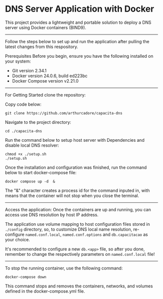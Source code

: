 # DNS Server Application with Docker

This project provides a lightweight and portable solution to deploy a DNS server using Docker containers (BIND9). 

---
Follow the steps below to set up and run the application after pulling the latest changes from this respository.

Prerequisites
Before you begin, ensure you have the following installed on your system:

- Git version 2.34.1
- Docker version 24.0.6, build ed223bc
- Docker Compose version v2.21.0

---

For Getting Started clone the repository:

Copy code below: 

```
git clone https://github.com/arthurcadore/capacita-dns
```
Navigate to the project directory:
```
cd ./capacita-dns
```

Run the command below to setup host server with Dependencies and disable local DNS resolver: 

```
chmod +x ./setup.sh
./setup.sh
```

Once the installation and configuration was finished, run the command below to start docker-compose file: 

```
docker compose up -d  & 
```

The "&" character creates a process id for the command inputed in, with means that the container will not stop when you close the terminal. 

---

Access the application:
Once the containers are up and running, you can access use DNS resolution by host IP address. 

The application use volume mapping to host configuration files stored in `./config` directory, so, to customize DNS local name resolution, re-configure `named.conf.local`, `named.conf.options` and `db.capacitacao` as your choice. 

It's recommended to configure a new `db.<app>` file, so after you done, remember to change the respectively parameters on `named.conf.local` file!

---

To stop the running container, use the following command:

```
docker-compose down
```

This command stops and removes the containers, networks, and volumes defined in the docker-compose.yml file.
